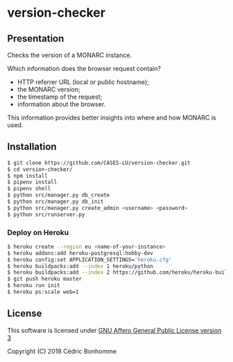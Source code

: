 # version-checker

## Presentation

Checks the version of a MONARC instance.

Which information does the browser request contain?

- HTTP referrer URL (local or public hostname);
- the MONARC version;
- the timestamp of the request;
- information about the browser.

This information provides better insights into where and how MONARC is used.


## Installation


```bash
$ git clone https://github.com/CASES-LU/version-checker.git
$ cd version-checker/
$ npm install
$ pipenv install
$ pipenv shell
$ python src/manager.py db_create
$ python src/manager.py db_init
$ python src/manager.py create_admin <username> <password>
$ python src/runserver.py
```

### Deploy on Heroku

```bash
$ heroku create --region eu <name-of-your-instance>
$ heroku addons:add heroku-postgresql:hobby-dev
$ heroku config:set APPLICATION_SETTINGS='heroku.cfg'
$ heroku buildpacks:add --index 1 heroku/python
$ heroku buildpacks:add --index 2 https://github.com/heroku/heroku-buildpack-nodejs
$ git push heroku master
$ heroku run init
$ heroku ps:scale web=1
```

## License

This software is licensed under
[GNU Affero General Public License version 3](https://www.gnu.org/licenses/agpl-3.0.html)

Copyright (C) 2018 Cédric Bonhomme
